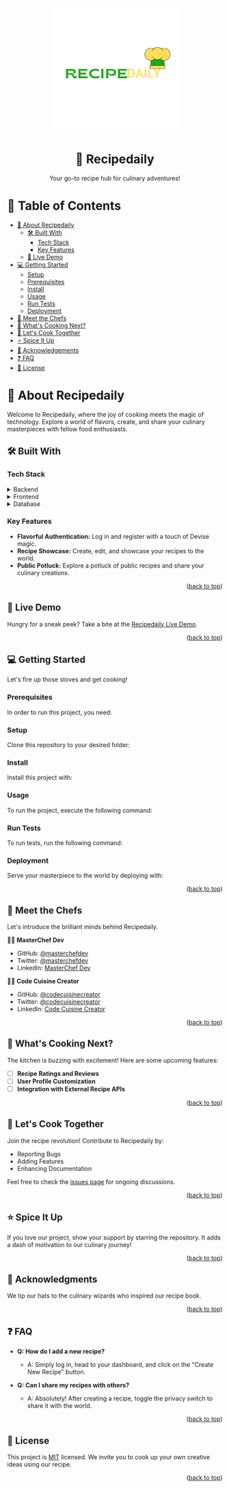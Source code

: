 <a name="readme-top"></a>

<div align="center">

  <img src="recipedaily_logo.png" alt="Recipedaily Logo" width="300"  height="auto" />
  <br/>

  <h1><b>🌮 Recipedaily</b></h1>

  <p>Your go-to recipe hub for culinary adventures!</p>

</div>

# 📗 Table of Contents

- [📖 About Recipedaily](#about-recipedaily)
  - [🛠 Built With](#built-with)
    - [Tech Stack](#tech-stack)
    - [Key Features](#key-features)
  - [🚀 Live Demo](#live-demo)
- [💻 Getting Started](#getting-started)
  - [Setup](#setup)
  - [Prerequisites](#prerequisites)
  - [Install](#install)
  - [Usage](#usage)
  - [Run Tests](#run-tests)
  - [Deployment](#triangular_flag_on_post-deployment)
- [👥 Meet the Chefs](#meet-the-chefs)
- [🔮 What's Cooking Next?](#whats-cooking-next)
- [🤝 Let's Cook Together](#lets-cook-together)
- [⭐️ Spice It Up](#spice-it-up)
- [🙏 Acknowledgements](#acknowledgements)
- [❓ FAQ](#faq)
- [📝 License](#license)

<!-- ABOUT RECIPE DAILY -->

# 📖 About Recipedaily <a name="about-recipedaily"></a>

Welcome to Recipedaily, where the joy of cooking meets the magic of technology. Explore a world of flavors, create, and share your culinary masterpieces with fellow food enthusiasts.

## 🛠 Built With <a name="built-with"></a>

### Tech Stack <a name="tech-stack"></a>

<details>
  <summary>Backend</summary>
  <ul>
    <li><a href="https://rubyonrails.org/">Ruby on Rails</a></li>
  </ul>
</details>

<details>
  <summary>Frontend</summary>
  <ul>
    <li><a href="https://getbootstrap.com/">Bootstrap</a></li>
  </ul>
</details>

<details>
  <summary>Database</summary>
  <ul>
    <li><a href="https://www.postgresql.org/">PostgreSQL</a></li>
  </ul>
</details>

### Key Features <a name="key-features"></a>

- **Flavorful Authentication:** Log in and register with a touch of Devise magic.
- **Recipe Showcase:** Create, edit, and showcase your recipes to the world.
- **Public Potluck:** Explore a potluck of public recipes and share your culinary creations.

<p align="right">(<a href="#readme-top">back to top</a>)</p>

<!-- LIVE DEMO -->

## 🚀 Live Demo <a name="live-demo"></a>

Hungry for a sneak peek? Take a bite at the [Recipedaily Live Demo](https://yourdeployedapplicationlink.com).

<p align="right">(<a href="#readme-top">back to top</a>)</p>

<!-- GETTING STARTED -->

## 💻 Getting Started <a name="getting-started"></a>

Let's fire up those stoves and get cooking!

### Prerequisites

In order to run this project, you need:

### Setup

Clone this repository to your desired folder:

### Install

Install this project with:

### Usage

To run the project, execute the following command:

### Run Tests

To run tests, run the following command:

### Deployment

Serve your masterpiece to the world by deploying with:

<p align="right">(<a href="#readme-top">back to top</a>)</p>

<!-- MEET THE CHEFS -->

## 👥 Meet the Chefs <a name="meet-the-chefs"></a>

Let's introduce the brilliant minds behind Recipedaily.

👨‍🍳 **MasterChef Dev**

- GitHub: [@masterchefdev](https://github.com/masterchefdev)
- Twitter: [@masterchefdev](https://twitter.com/masterchefdev)
- LinkedIn: [MasterChef Dev](https://linkedin.com/in/masterchefdev)

👩‍🍳 **Code Cuisine Creator**

- GitHub: [@codecuisinecreator](https://github.com/codecuisinecreator)
- Twitter: [@codecuisinecreator](https://twitter.com/codecuisinecreator)
- LinkedIn: [Code Cuisine Creator](https://linkedin.com/in/codecuisinecreator)

<p align="right">(<a href="#readme-top">back to top</a>)</p>

<!-- WHAT'S COOKING NEXT? -->

## 🔮 What's Cooking Next? <a name="whats-cooking-next"></a>

The kitchen is buzzing with excitement! Here are some upcoming features:

- [ ] **Recipe Ratings and Reviews**
- [ ] **User Profile Customization**
- [ ] **Integration with External Recipe APIs**

<p align="right">(<a href="#readme-top">back to top</a>)</p>

<!-- LET'S COOK TOGETHER -->

## 🤝 Let's Cook Together <a name="lets-cook-together"></a>

Join the recipe revolution! Contribute to Recipedaily by:

- Reporting Bugs
- Adding Features
- Enhancing Documentation

Feel free to check the [issues page](../../issues/) for ongoing discussions.

<p align="right">(<a href="#readme-top">back to top</a>)</p>

<!-- SPICE IT UP -->

## ⭐️ Spice It Up <a name="spice-it-up"></a>

If you love our project, show your support by starring the repository. It adds a dash of motivation to our culinary journey!

<p align="right">(<a href="#readme-top">back to top</a>)</p>

<!-- ACKNOWLEDGEMENTS -->

## 🙏 Acknowledgments <a name="acknowledgements"></a>

We tip our hats to the culinary wizards who inspired our recipe book.

<p align="right">(<a href="#readme-top">back to top</a>)</p>

<!-- FAQ -->

## ❓ FAQ <a name="faq"></a>

- **Q: How do I add a new recipe?**

  - A: Simply log in, head to your dashboard, and click on the "Create New Recipe" button.

- **Q: Can I share my recipes with others?**

  - A: Absolutely! After creating a recipe, toggle the privacy switch to share it with the world.

<p align="right">(<a href="#readme-top">back to top</a>)</p>

<!-- LICENSE -->

## 📝 License <a name="license"></a>

This project is [MIT](./LICENSE) licensed. We invite you to cook up your own creative ideas using our recipe.

<p align="right">(<a href="#readme-top">back to top</a>)</p>
